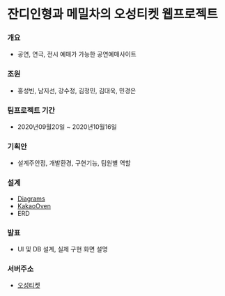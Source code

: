 # 잔디인형과 메밀차의 오성티켓 웹프로젝트
### 개요
+ 공연, 연극, 전시 예매가 가능한 공연예매사이트

### 조원
+ 홍성빈, 남지선, 강수정, 김정민, 김대욱, 민경은

### 팀프로젝트 기간
+ 2020년09월20일 ~ 2020년10월16일

### 기획안
+ 설계주안점, 개발환경, 구현기능, 팀원별 역할

### 설계
+ <a href="https://app.diagrams.net/#G1-ROQED3VgMe1a768xLl6gt6EQ6Vccy8e">Diagrams</a>
+ <a href="https://ovenapp.io/view/FmrSBzGNoUQsb2va0wznflg1uWZylZ5Z">KakaoOven</a>
+ ERD 

### 발표
+ UI 및 DB 설계, 실제 구현 화면 설명

### 서버주소
+ <a href="https://rclass.iptime.org:9999/20PM_fiveStar/">오성티켓</a>


